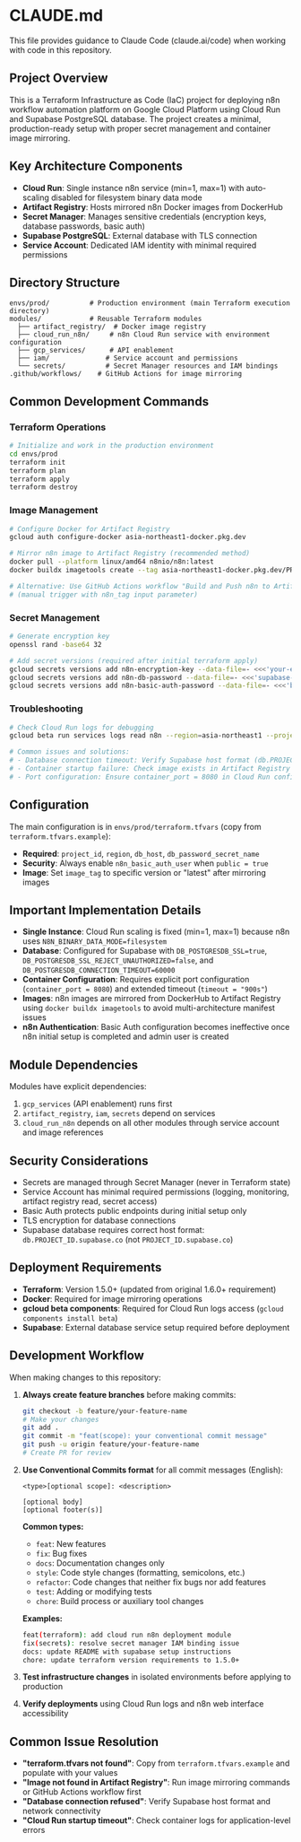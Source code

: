 # CLAUDE.md

This file provides guidance to Claude Code (claude.ai/code) when working with code in this repository.

## Project Overview

This is a Terraform Infrastructure as Code (IaC) project for deploying n8n workflow automation platform on Google Cloud Platform using Cloud Run and Supabase PostgreSQL database. The project creates a minimal, production-ready setup with proper secret management and container image mirroring.

## Key Architecture Components

- **Cloud Run**: Single instance n8n service (min=1, max=1) with auto-scaling disabled for filesystem binary data mode
- **Artifact Registry**: Hosts mirrored n8n Docker images from DockerHub
- **Secret Manager**: Manages sensitive credentials (encryption keys, database passwords, basic auth)
- **Supabase PostgreSQL**: External database with TLS connection
- **Service Account**: Dedicated IAM identity with minimal required permissions

## Directory Structure

```
envs/prod/          # Production environment (main Terraform execution directory)
modules/            # Reusable Terraform modules
  ├── artifact_registry/  # Docker image registry
  ├── cloud_run_n8n/     # n8n Cloud Run service with environment configuration
  ├── gcp_services/      # API enablement
  ├── iam/              # Service account and permissions
  └── secrets/          # Secret Manager resources and IAM bindings
.github/workflows/    # GitHub Actions for image mirroring
```

## Common Development Commands

### Terraform Operations
```bash
# Initialize and work in the production environment
cd envs/prod
terraform init
terraform plan
terraform apply
terraform destroy
```

### Image Management
```bash
# Configure Docker for Artifact Registry
gcloud auth configure-docker asia-northeast1-docker.pkg.dev

# Mirror n8n image to Artifact Registry (recommended method)
docker pull --platform linux/amd64 n8nio/n8n:latest
docker buildx imagetools create --tag asia-northeast1-docker.pkg.dev/PROJECT_ID/n8n/n8n:latest docker.io/n8nio/n8n:latest@sha256:SPECIFIC_DIGEST

# Alternative: Use GitHub Actions workflow "Build and Push n8n to Artifact Registry"
# (manual trigger with n8n_tag input parameter)
```

### Secret Management
```bash
# Generate encryption key
openssl rand -base64 32

# Add secret versions (required after initial terraform apply)
gcloud secrets versions add n8n-encryption-key --data-file=- <<<'your-encryption-key'
gcloud secrets versions add n8n-db-password --data-file=- <<<'supabase-password'
gcloud secrets versions add n8n-basic-auth-password --data-file=- <<<'basic-auth-password'
```

### Troubleshooting
```bash
# Check Cloud Run logs for debugging
gcloud beta run services logs read n8n --region=asia-northeast1 --project=PROJECT_ID --limit=50

# Common issues and solutions:
# - Database connection timeout: Verify Supabase host format (db.PROJECT_ID.supabase.co)
# - Container startup failure: Check image exists in Artifact Registry
# - Port configuration: Ensure container_port = 8080 in Cloud Run config
```

## Configuration

The main configuration is in `envs/prod/terraform.tfvars` (copy from `terraform.tfvars.example`):

- **Required**: `project_id`, `region`, `db_host`, `db_password_secret_name`
- **Security**: Always enable `n8n_basic_auth_user` when `public = true`
- **Image**: Set `image_tag` to specific version or "latest" after mirroring images

## Important Implementation Details

- **Single Instance**: Cloud Run scaling is fixed (min=1, max=1) because n8n uses `N8N_BINARY_DATA_MODE=filesystem`
- **Database**: Configured for Supabase with `DB_POSTGRESDB_SSL=true`, `DB_POSTGRESDB_SSL_REJECT_UNAUTHORIZED=false`, and `DB_POSTGRESDB_CONNECTION_TIMEOUT=60000`
- **Container Configuration**: Requires explicit port configuration (`container_port = 8080`) and extended timeout (`timeout = "900s"`)
- **Images**: n8n images are mirrored from DockerHub to Artifact Registry using `docker buildx imagetools` to avoid multi-architecture manifest issues
- **n8n Authentication**: Basic Auth configuration becomes ineffective once n8n initial setup is completed and admin user is created

## Module Dependencies

Modules have explicit dependencies:
1. `gcp_services` (API enablement) runs first
2. `artifact_registry`, `iam`, `secrets` depend on services
3. `cloud_run_n8n` depends on all other modules through service account and image references

## Security Considerations

- Secrets are managed through Secret Manager (never in Terraform state)
- Service Account has minimal required permissions (logging, monitoring, artifact registry read, secret access)
- Basic Auth protects public endpoints during initial setup only
- TLS encryption for database connections
- Supabase database requires correct host format: `db.PROJECT_ID.supabase.co` (not `PROJECT_ID.supabase.co`)

## Deployment Requirements

- **Terraform**: Version 1.5.0+ (updated from original 1.6.0+ requirement)
- **Docker**: Required for image mirroring operations
- **gcloud beta components**: Required for Cloud Run logs access (`gcloud components install beta`)
- **Supabase**: External database service setup required before deployment

## Development Workflow

When making changes to this repository:

1. **Always create feature branches** before making commits:
   ```bash
   git checkout -b feature/your-feature-name
   # Make your changes
   git add .
   git commit -m "feat(scope): your conventional commit message"
   git push -u origin feature/your-feature-name
   # Create PR for review
   ```

2. **Use Conventional Commits format** for all commit messages (English):
   ```
   <type>[optional scope]: <description>

   [optional body]
   [optional footer(s)]
   ```

   **Common types:**
   - `feat`: New features
   - `fix`: Bug fixes
   - `docs`: Documentation changes only
   - `style`: Code style changes (formatting, semicolons, etc.)
   - `refactor`: Code changes that neither fix bugs nor add features
   - `test`: Adding or modifying tests
   - `chore`: Build process or auxiliary tool changes

   **Examples:**
   ```bash
   feat(terraform): add cloud run n8n deployment module
   fix(secrets): resolve secret manager IAM binding issue
   docs: update README with supabase setup instructions
   chore: update terraform version requirements to 1.5.0+
   ```

2. **Test infrastructure changes** in isolated environments before applying to production

3. **Verify deployments** using Cloud Run logs and n8n web interface accessibility

## Common Issue Resolution

- **"terraform.tfvars not found"**: Copy from `terraform.tfvars.example` and populate with your values
- **"Image not found in Artifact Registry"**: Run image mirroring commands or GitHub Actions workflow first
- **"Database connection refused"**: Verify Supabase host format and network connectivity
- **"Cloud Run startup timeout"**: Check container logs for application-level errors